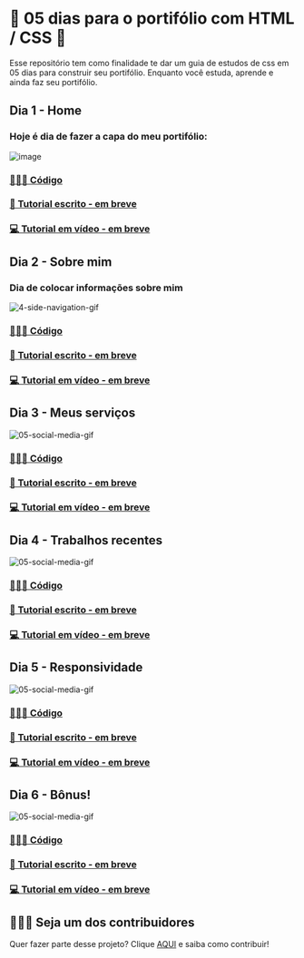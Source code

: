 # 🎨 05 dias para o portifólio com HTML / CSS 🎨

Esse repositório tem como finalidade te dar um guia de estudos de css em 05 dias para construir seu portifólio. Enquanto você estuda, aprende e ainda faz seu portifólio.

## Dia 1 - Home
### Hoje é dia de fazer a capa do meu portifólio:
![image](https://user-images.githubusercontent.com/74930052/151196836-7f120ca1-83e6-4679-987c-a47384ee55d7.png)

### [👩🏽‍💻 Código]()
### [🧾 Tutorial escrito - em breve]()
### [💻 Tutorial em vídeo - em breve]()

## Dia 2 - Sobre mim
### Dia de colocar informações sobre mim
![4-side-navigation-gif](https://user-images.githubusercontent.com/74930052/149625302-75cc7f93-87b5-40e5-8eba-976efb301b18.gif)

### [👩🏽‍💻 Código]()
### [🧾 Tutorial escrito - em breve]()
### [💻 Tutorial em vídeo - em breve]()

## Dia 3 - Meus serviços
![05-social-media-gif](https://user-images.githubusercontent.com/74930052/149625668-6e89255a-01f3-434d-a6b8-7d70b0f8ea93.gif)

### [👩🏽‍💻 Código]()
### [🧾 Tutorial escrito - em breve]()
### [💻 Tutorial em vídeo - em breve]()

## Dia 4 - Trabalhos recentes
![05-social-media-gif](https://user-images.githubusercontent.com/74930052/149625668-6e89255a-01f3-434d-a6b8-7d70b0f8ea93.gif)

### [👩🏽‍💻 Código]()
### [🧾 Tutorial escrito - em breve]()
### [💻 Tutorial em vídeo - em breve]()

## Dia 5 - Responsividade
![05-social-media-gif](https://user-images.githubusercontent.com/74930052/149625668-6e89255a-01f3-434d-a6b8-7d70b0f8ea93.gif)

### [👩🏽‍💻 Código]()
### [🧾 Tutorial escrito - em breve]()
### [💻 Tutorial em vídeo - em breve]()

## Dia 6 - Bônus!
![05-social-media-gif](https://user-images.githubusercontent.com/74930052/149625668-6e89255a-01f3-434d-a6b8-7d70b0f8ea93.gif)

### [👩🏽‍💻 Código]()
### [🧾 Tutorial escrito - em breve]()
### [💻 Tutorial em vídeo - em breve]()

## 🦸🏽‍♀️ Seja um dos contribuidores
Quer fazer parte desse projeto? Clique [AQUI]() e saiba como contribuir!
